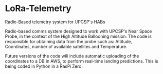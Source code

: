 # LoRa-Telemetry
Radio-Based telemetry system for UPCSP's HABs

Radio-based comms system designed to work with UPCSP's Near Space Probe, in the context of the High Altitude Ballooning mission. The code is responsible for obtaining data from the probe such as: Altitude, Coordinates, number of available satellites and Temperature.

Future versions of the code will include automatic uploading of the coordinates to a DB in AWS, to perform real-time landing predictions. This is being coded in Python in a RasPi Zero.

